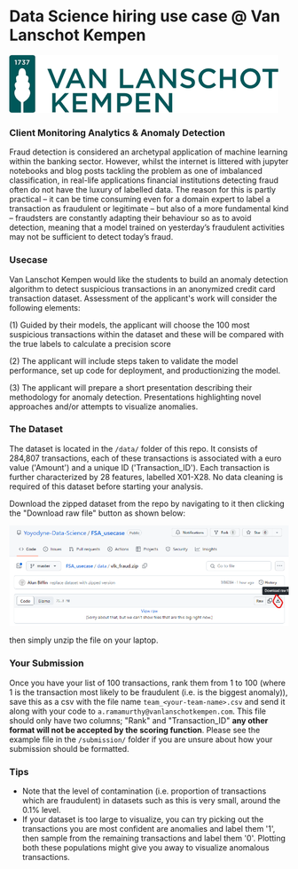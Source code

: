 # Data Science hiring use case @ Van Lanschot Kempen

![./images/vlk.png](./images/vlk.png)

### Client Monitoring Analytics & Anomaly Detection

Fraud detection is considered an archetypal application of machine learning within the banking sector. However, whilst
the internet is littered with jupyter notebooks and blog posts tackling the problem as one of imbalanced
classification, in real-life applications financial institutions detecting fraud often do not have the luxury of
labelled data. The reason for this is partly practical – it can be time consuming even for a domain expert to label a
transaction as fraudulent or legitimate – but also of a more fundamental kind – fraudsters are constantly adapting
their behaviour so as to avoid detection, meaning that a model trained on yesterday’s fraudulent activities may not be
sufficient to detect today’s fraud.

### Usecase

Van Lanschot Kempen would like the students to build an anomaly detection algorithm to detect suspicious transactions in
an anonymized credit card transaction dataset. Assessment of the applicant's work will consider the following elements:

(1) Guided by their models, the applicant will choose the 100 most suspicious transactions within the dataset and these will be
compared with the true labels to calculate a precision score

(2) The applicant will include steps taken to validate the model performance, set up code for deployment, and productionizing the model.

(3) The applicant will prepare a short presentation describing their methodology for anomaly detection. Presentations
highlighting novel approaches and/or attempts to visualize anomalies.

### The Dataset

The dataset is located in the `/data/` folder of this repo. It consists of 284,807 transactions, each of these
transactions is associated with a euro value ('Amount') and a unique ID ('Transaction_ID'). Each transaction is further
characterized by 28 features, labelled X01-X28. No data cleaning is required of this dataset before starting your
analysis.

Download the zipped dataset from the repo by navigating to it then clicking the "Download raw file" button as shown below:

![./images/downloading.png](./images/downloading.png)

then simply unzip the file on your laptop.

### Your Submission

Once you have your list of 100 transactions, rank them from 1 to 100 (where 1 is the transaction most likely to be
fraudulent (i.e. is the biggest anomaly)), save this as a csv with the file name `team_<your-team-name>.csv` and send it along with your code to
`a.ramamurthy@vanlanschotkempen.com`. This file should only have two columns; "Rank" and "Transaction_ID"
**any other format will not be accepted by the scoring function**. Please see the example file in the `/submission/` folder
if you are unsure about how your submission should be formatted.


### Tips

- Note that the level of contamination (i.e. proportion of transactions which are fraudulent) in datasets such as this
  is very small, around the 0.1% level.
- If your dataset is too large to visualize, you can try picking out the transactions you are most confident are
  anomalies and label them '1', then sample from the remaining transactions and label them '0'. Plotting both these
  populations might give you away to visualize anomalous transactions.
